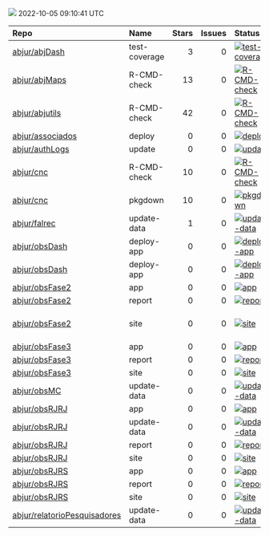 ![](https://github.com/abjur/abjStatus/workflows/Render%20Status/badge.svg)
2022-10-05 09:10:41 UTC

| Repo                                                                            | Name          |  Stars|  Issues| Status                                                                                                                                                                     | Commit                                                                                                                                                                                       |
|:--------------------------------------------------------------------------------|:--------------|------:|-------:|:---------------------------------------------------------------------------------------------------------------------------------------------------------------------------|:---------------------------------------------------------------------------------------------------------------------------------------------------------------------------------------------|
| [abjur/abjDash](https://github.com/abjur/abjDash)                               | test-coverage |      3|       0| [![test-coverage](https://github.com/abjur/abjDash/workflows/test-coverage/badge.svg)](https://github.com/abjur/abjDash/actions/runs/1930316364)                           | <a href="https://github.com/abjur/abjDash/commit/2057105d2bfba6de4fdcb092897c1b309047fa91" title="Tira teste custom_lab">205710</a>                                                          |
| [abjur/abjMaps](https://github.com/abjur/abjMaps)                               | R-CMD-check   |     13|       0| [![R-CMD-check](https://github.com/abjur/abjMaps/workflows/R-CMD-check/badge.svg)](https://github.com/abjur/abjMaps/actions/runs/541182161)                                | <a href="https://github.com/abjur/abjMaps/commit/dd81683803861ac9692c637afd2bc07873daa9eb" title="build_site">dd8168</a>                                                                     |
| [abjur/abjutils](https://github.com/abjur/abjutils)                             | R-CMD-check   |     42|       0| [![R-CMD-check](https://github.com/abjur/abjutils/workflows/R-CMD-check/badge.svg)](https://github.com/abjur/abjutils/actions/runs/1779645783)                             | <a href="https://github.com/abjur/abjutils/commit/3f210f8e2567d4cd92a4b2300bc0692e5c55b920" title="Bump version">3f210f</a>                                                                  |
| [abjur/associados](https://github.com/abjur/associados)                         | deploy        |      0|       0| [![deploy](https://github.com/abjur/associados/workflows/deploy/badge.svg)](https://github.com/abjur/associados/actions/runs/1989734689)                                   | <a href="https://github.com/abjur/associados/commit/d136b44890fe809559c8cb45f4cfc69db8b1ec50" title="Merge pull request #1 from abjur/levantamentos">d136b4</a>                              |
| [abjur/authLogs](https://github.com/abjur/authLogs)                             | update        |      0|       0| [![update](https://github.com/abjur/authLogs/workflows/update/badge.svg)](https://github.com/abjur/authLogs/actions/runs/3186926687)                                       | <a href="https://github.com/abjur/authLogs/commit/fb1a171deb9be5b5dc90a85ca0da1c0cf3cc0974" title="Update data">fb1a17</a>                                                                   |
| [abjur/cnc](https://github.com/abjur/cnc)                                       | R-CMD-check   |     10|       0| [![R-CMD-check](https://github.com/abjur/cnc/workflows/R-CMD-check/badge.svg)](https://github.com/abjur/cnc/actions/runs/2665598388)                                       | <a href="https://github.com/abjur/cnc/commit/6262db71b46c86696e2ed9134ef2eeddd0a28b64" title="extra pkg pkgdown">6262db</a>                                                                  |
| [abjur/cnc](https://github.com/abjur/cnc)                                       | pkgdown       |     10|       0| [![pkgdown](https://github.com/abjur/cnc/workflows/pkgdown/badge.svg)](https://github.com/abjur/cnc/actions/runs/2665598386)                                               | <a href="https://github.com/abjur/cnc/commit/6262db71b46c86696e2ed9134ef2eeddd0a28b64" title="extra pkg pkgdown">6262db</a>                                                                  |
| [abjur/falrec](https://github.com/abjur/falrec)                                 | update-data   |      1|       0| [![update-data](https://github.com/abjur/falrec/workflows/update-data/badge.svg)](https://github.com/abjur/falrec/actions/runs/3167521201)                                 | <a href="https://github.com/abjur/falrec/commit/be8d7553638ec975b4d9dbab0fa437b241aaa755" title="Update data">be8d75</a>                                                                     |
| [abjur/obsDash](https://github.com/abjur/obsDash)                               | deploy-app    |      0|       0| [![deploy-app](https://github.com/abjur/obsDash/workflows/deploy-app/badge.svg)](https://github.com/abjur/obsDash/actions/runs/3169560376)                                 | <a href="https://github.com/abjur/obsDash/commit/8cb0c07095f0606e3bf0fbc8038a9199ec0133f8" title="atualiza MC">8cb0c0</a>                                                                    |
| [abjur/obsDash](https://github.com/abjur/obsDash)                               | deploy-app    |      0|       0| [![deploy-app](https://github.com/abjur/obsDash/workflows/deploy-app/badge.svg)](https://github.com/abjur/obsDash/actions/runs/2054787464)                                 | <a href="https://github.com/abjur/obsDash/commit/8617e11ecf2742d7a92bcb480f540a989251ef9b" title="testando tirar o markdown daqui">8617e1</a>                                                |
| [abjur/obsFase2](https://github.com/abjur/obsFase2)                             | app           |      0|       0| [![app](https://github.com/abjur/obsFase2/workflows/app/badge.svg)](https://github.com/abjur/obsFase2/actions/runs/2652390783)                                             | <a href="https://github.com/abjur/obsFase2/commit/958d977b5a4a90c6806d3981567b8bed8a63a2a7" title="update app link and remove auth0">958d97</a>                                              |
| [abjur/obsFase2](https://github.com/abjur/obsFase2)                             | report        |      0|       0| [![report](https://github.com/abjur/obsFase2/workflows/report/badge.svg)](https://github.com/abjur/obsFase2/actions/runs/2652377724)                                       | <a href="https://github.com/abjur/obsFase2/commit/80f043668ab720ac97f5702c0ae070314d6303f8" title="pacote de dependencia errado">80f043</a>                                                  |
| [abjur/obsFase2](https://github.com/abjur/obsFase2)                             | site          |      0|       0| [![site](https://github.com/abjur/obsFase2/workflows/site/badge.svg)](https://github.com/abjur/obsFase2/actions/runs/2693314245)                                           | <a href="https://github.com/abjur/obsFase2/commit/001b63fc6b8e85d313d480a980e5107b87290291" title="add , "sans-serif"">001b63</a>                                                            |
| [abjur/obsFase3](https://github.com/abjur/obsFase3)                             | app           |      0|       0| [![app](https://github.com/abjur/obsFase3/workflows/app/badge.svg)](https://github.com/abjur/obsFase3/actions/runs/2186616925)                                             | <a href="https://github.com/abjur/obsFase3/commit/0b798c4ccec3181ea9825f09304e234e87d06302" title="malformed gh action">0b798c</a>                                                           |
| [abjur/obsFase3](https://github.com/abjur/obsFase3)                             | report        |      0|       0| [![report](https://github.com/abjur/obsFase3/workflows/report/badge.svg)](https://github.com/abjur/obsFase3/actions/runs/2340108973)                                       | <a href="https://github.com/abjur/obsFase3/commit/9d540cc733084e42832918edc8c35716d2e0bf85" title="Update data">9d540c</a>                                                                   |
| [abjur/obsFase3](https://github.com/abjur/obsFase3)                             | site          |      0|       0| [![site](https://github.com/abjur/obsFase3/workflows/site/badge.svg)](https://github.com/abjur/obsFase3/actions/runs/2340253444)                                           | <a href="https://github.com/abjur/obsFase3/commit/9d540cc733084e42832918edc8c35716d2e0bf85" title="Update data">9d540c</a>                                                                   |
| [abjur/obsMC](https://github.com/abjur/obsMC)                                   | update-data   |      0|       0| [![update-data](https://github.com/abjur/obsMC/workflows/update-data/badge.svg)](https://github.com/abjur/obsMC/actions/runs/3163314923)                                   | <a href="https://github.com/abjur/obsMC/commit/2d1f443036de1321396d03f26830d3827f6028ca" title="fazendo a base de mandatos de conselheiro por data e as visualizações dessa base">2d1f44</a> |
| [abjur/obsRJRJ](https://github.com/abjur/obsRJRJ)                               | app           |      0|       0| [![app](https://github.com/abjur/obsRJRJ/workflows/app/badge.svg)](https://github.com/abjur/obsRJRJ/actions/runs/2616460610)                                               | <a href="https://github.com/abjur/obsRJRJ/commit/064cd54e130faf09811ca56a482bb441c94f8678" title="estrutura simplificada de update app">064cd5</a>                                           |
| [abjur/obsRJRJ](https://github.com/abjur/obsRJRJ)                               | update-data   |      0|       0| [![update-data](https://github.com/abjur/obsRJRJ/workflows/update-data/badge.svg)](https://github.com/abjur/obsRJRJ/actions/runs/2665338147)                               | <a href="https://github.com/abjur/obsRJRJ/commit/eab5ca98874001fbe698acb84acf56c5cb3d0620" title="use ubuntu latest">eab5ca</a>                                                              |
| [abjur/obsRJRJ](https://github.com/abjur/obsRJRJ)                               | report        |      0|       0| [![report](https://github.com/abjur/obsRJRJ/workflows/report/badge.svg)](https://github.com/abjur/obsRJRJ/actions/runs/2617599128)                                         | <a href="https://github.com/abjur/obsRJRJ/commit/271d98d92d3b139efbf6a468ef4d31c5762f6f34" title="docs relatorio">271d98</a>                                                                 |
| [abjur/obsRJRJ](https://github.com/abjur/obsRJRJ)                               | site          |      0|       0| [![site](https://github.com/abjur/obsRJRJ/workflows/site/badge.svg)](https://github.com/abjur/obsRJRJ/actions/runs/2693253086)                                             | <a href="https://github.com/abjur/obsRJRJ/commit/3813f309a75375475cb440a07c741b07eb928bc7" title="serifa">3813f3</a>                                                                         |
| [abjur/obsRJRS](https://github.com/abjur/obsRJRS)                               | app           |      0|       0| [![app](https://github.com/abjur/obsRJRS/workflows/app/badge.svg)](https://github.com/abjur/obsRJRS/actions/runs/2455247164)                                               | <a href="https://github.com/abjur/obsRJRS/commit/eaf476567558d95ba75d3d3b647e014ddf7ed590" title="Update app.yaml">eaf476</a>                                                                |
| [abjur/obsRJRS](https://github.com/abjur/obsRJRS)                               | report        |      0|       0| [![report](https://github.com/abjur/obsRJRS/workflows/report/badge.svg)](https://github.com/abjur/obsRJRS/actions/runs/2912378454)                                         | <a href="https://github.com/abjur/obsRJRS/commit/b45ddccaf924ad119e68e9622079e11ca8ff2534" title="update infos dos patrocinadores">b45ddc</a>                                                |
| [abjur/obsRJRS](https://github.com/abjur/obsRJRS)                               | site          |      0|       0| [![site](https://github.com/abjur/obsRJRS/workflows/site/badge.svg)](https://github.com/abjur/obsRJRS/actions/runs/2912329985)                                             | <a href="https://github.com/abjur/obsRJRS/commit/b45ddccaf924ad119e68e9622079e11ca8ff2534" title="update infos dos patrocinadores">b45ddc</a>                                                |
| [abjur/relatorioPesquisadores](https://github.com/abjur/relatorioPesquisadores) | update-data   |      0|       0| [![update-data](https://github.com/abjur/relatorioPesquisadores/workflows/update-data/badge.svg)](https://github.com/abjur/relatorioPesquisadores/actions/runs/3172541231) | <a href="https://github.com/abjur/relatorioPesquisadores/commit/21da4188d8d30a5a6f5ef5ca173eba5b680f9bb9" title="rm writexl from imports">21da41</a>                                         |


